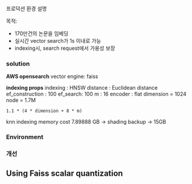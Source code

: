 
프로덕션 환경 설명

목적:
- 170만건의 논문을 임베딩
- 실시간 vector search가 1s 이내로 가능
- indexing시, search request에서 가용성 보장



### solution
**AWS opensearch**
vector engine: faiss


**indexing props**
indexing : HNSW
distance : Euclidean distance
ef_construction : 100
ef_search: 100
m : 16
encoder : flat
dimension = 1024
node = 1.7M



```
1.1 * (4 * dimension + 8 * m)
```

knn indexing memory cost
7.89888 GB
-> shading backup -> 15GB

### Environment


### 개선
## Using Faiss scalar quantization





